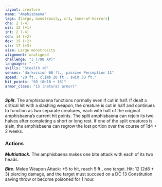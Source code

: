 ```yaml
---
layout: creature
name: "Amphisbaena"
tags: [large, monstrosity, cr3, tome-of-horrors]
cha: 2 (-4)
wis: 12 (+1)
int: 2 (-4)
con: 14 (+2)
dex: 15 (+2)
str: 17 (+3)
size: Large monstrosity
alignment: unaligned
challenge: "3 (700 XP)"
languages: "--"
skills: "Stealth +6"
senses: "darkvision 60 ft., passive Perception 11"
speed: "20 ft., climb 20 ft., swim 30 ft."
hit_points: "60 (8d10 + 16)"
armor_class: "15 (natural armor)"
---
```


***Split.*** The amphisbaena functions normally even if cut
in half. If dealt a critical hit with a slashing weapon,
the creature is cut in half and continues to function
as two separate creatures, each with half of the
original amphisbaena’s current hit points. The
split amphisbaena can rejoin its two halves after
completing a short or long rest. If one of the
split creatures is slain, the amphisbaena can
regrow the lost portion over the course of 1d4 + 2 weeks.

### Actions

***Multiattack.*** The amphisbaena makes one
bite attack with each of its two heads.

***Bite.*** Melee Weapon Attack: +5 to hit,
reach 5 ft., one target. Hit: 12 (2d8 + 3)
piercing damage, and the target must succeed
on a DC 13 Constitution saving throw or
become poisoned for 1 hour.
